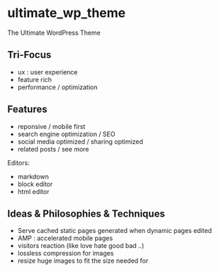 # ultimate_wp_theme
The Ultimate WordPress Theme

## Tri-Focus
- ux : user experience
- feature rich
- performance / optimization

## Features
- reponsive / mobile first
- search engine optimization / SEO
- social media optimized / sharing optimized
- related posts / see more

Editors:
- markdown
- block editor
- html editor

## Ideas & Philosophies & Techniques
- Serve cached static pages generated when dynamic pages edited
- AMP : accelerated mobile pages
- visitors reaction (like love hate good bad ..)
- lossless compression for images
- resize huge images to fit the size needed for
